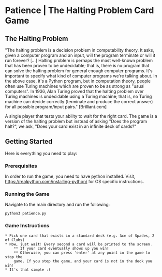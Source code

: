 # Patience | The Halting Problem Card Game

## The Halting Problem

"The halting problem is a decision problem in computability theory. It asks, given a computer program and an input, will the program terminate or will it run forever? [...] Halting problem is perhaps the most well-known problem that has been proven to be undecidable; that is, there is no program that can solve the halting problem for general enough computer programs. It's important to specify what kind of computer programs we're talking about. In the above case, it's a Python program, but in computation theory, people often use Turing machines which are proven to be as strong as "usual computers". In 1936, Alan Turing proved that the halting problem over Turing machines is undecidable using a Turing machine; that is, no Turing machine can decide correctly (terminate and produce the correct answer) for all possible program/input pairs." [Brilliant.com]

A single player that tests your ability to wait for the right card.
The game is a version of the halting problem but instead of asking "Does the 
program halt?", we ask, "Does your card exist in an infinite deck of 
cards?"

## Getting Started

Here is everything you need to play:

### Prerequisites

In order to run the game, you need to have python installed. Visit, https://realpython.com/installing-python/ for OS specific instructions.

### Running the Game

Navigate to the main directory and run the following:
```
python3 patience.py
```

### Game Instructions
    * Pick one card that exists in a standard deck (e.g. Ace of Spades, 2 of Clubs)
    * Now, just wait! Every second a card will be printed to the screen.
        ** If your card eventually shows up you win!
        ** Otherwise, you can press 'enter' at any point in the game to stop the
        game. If you stop the game, and your card is not in the deck you win!
    * It's that simple :)
